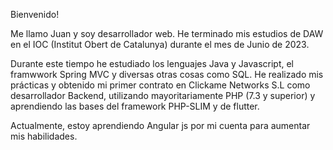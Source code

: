 Bienvenido! 

Me llamo Juan y soy desarrollador web.
He terminado mis estudios de DAW en el IOC (Institut Obert de Catalunya) durante el mes de Junio de 2023.

Durante este tiempo he estudiado los lenguajes Java y Javascript, el framwwork Spring MVC y diversas otras cosas como SQL.
He realizado mis prácticas y obtenido mi primer contrato en Clickame Networks S.L  como desarrollador Backend, utilizando mayoritariamente PHP (7.3 y superior)
 y aprendiendo  las bases del framework PHP-SLIM y de flutter.

 Actualmente, estoy aprendiendo Angular js por mi cuenta para aumentar mis habilidades.

